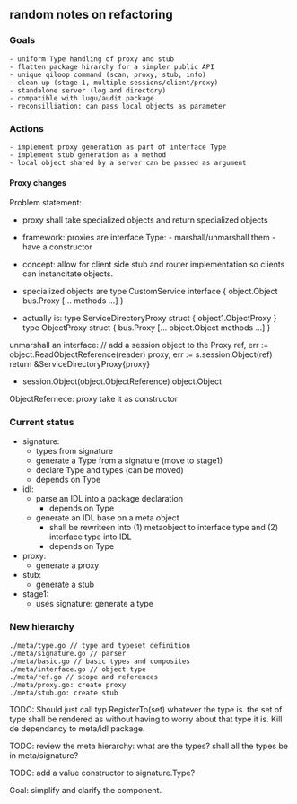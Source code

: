 ## random notes on refactoring

### Goals
    - uniform Type handling of proxy and stub
    - flatten package hirarchy for a simpler public API
    - unique qiloop command (scan, proxy, stub, info)
    - clean-up (stage 1, multiple sessions/client/proxy)
    - standalone server (log and directory)
    - compatible with lugu/audit package
    - reconsilliation: can pass local objects as parameter

### Actions
    - implement proxy generation as part of interface Type
    - implement stub generation as a method
    - local object shared by a server can be passed as argument

#### Proxy changes

Problem statement:
- proxy shall take specialized objects and return specialized objects
- framework: proxies are interface Type:
        - marshall/unmarshall them
        - have a constructor

- concept: allow for client side stub and router implementation so
  clients can instancitate objects.

- specialized objects are
        type CustomService interface {
                object.Object
                bus.Proxy
                [... methods ...]
        }
- actually is:
        type ServiceDirectoryProxy struct {
                object1.ObjectProxy
        }
        type ObjectProxy struct {
                bus.Proxy
                [... object.Object methods ...]
        }

unmarshall an interface:
        // add a session object to the Proxy
        ref, err := object.ReadObjectReference(reader)
	proxy, err := s.session.Object(ref)
	return &ServiceDirectoryProxy{proxy}

- session.Object(object.ObjectReference) object.Object

ObjectRefernece: proxy take it as constructor


### Current status
- signature:
     - types from signature
     - generate a Type from a signature (move to stage1)
     - declare Type and types (can be moved)
     - depends on Type
- idl:
     - parse an IDL into a package declaration
     	- depends on Type
     - generate an IDL base on a meta object
     	- shall be rewriteen into (1) metaobject to interface
     	type and (2) interface type into IDL
     	- depends on Type
- proxy:
     - generate a proxy
- stub:
     - generate a stub
- stage1:
     - uses signature: generate a type

### New hierarchy

    ./meta/type.go // type and typeset definition
    ./meta/signature.go // parser
    ./meta/basic.go // basic types and composites
    ./meta/interface.go // object type
    ./meta/ref.go // scope and references
    ./meta/proxy.go: create proxy
    ./meta/stub.go: create stub


TODO: Should just call typ.RegisterTo(set) whatever the type is.
the set of type shall be rendered as without having to worry about
that type it is. Kill de dependancy to meta/idl package.

TODO: review the meta hierarchy: what are the types? shall all the
types be in meta/signature?

TODO: add a value constructor to signature.Type?

Goal: simplify and clarify the component.
